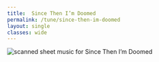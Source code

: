 ```yaml
---
title:  Since Then I’m Doomed
permalink: /tune/since-then-im-doomed
layout: single
classes: wide
---
```


<img src="/tune/scan/since-then-im-doomed.jpg" alt="scanned sheet music for Since Then I’m Doomed">

